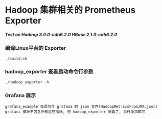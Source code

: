 # Hadoop 集群相关的 Prometheus Exporter

##### Test on Hadoop 3.0.0-cdh6.2.0 HBase 2.1.0-cdh6.2.0 ####

### 编译Linux平台的 Exporter
	./build.sh

### hadoop_exporter  查看启动命令行参数
	./hadoop_exporter -h

### Grafana  展示
	grafana_example 目录包含 grafana 的 json 文件(HadoopMetricsFromJMX.json)
	grafana 模板不包含所有监控指标, 但 hadoop_exporter 暴露了, 自行添加即可
